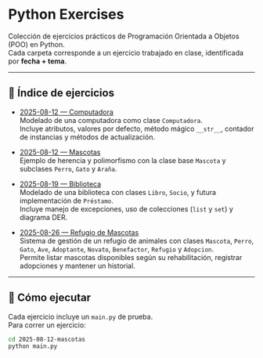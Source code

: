 # Python Exercises

Colección de ejercicios prácticos de Programación Orientada a Objetos (POO) en Python.  
Cada carpeta corresponde a un ejercicio trabajado en clase, identificada por **fecha + tema**.

---

## 📂 Índice de ejercicios

- [2025-08-12 — Computadora](./2025-08-12-computadora)  
  Modelado de una computadora como clase `Computadora`.  
  Incluye atributos, valores por defecto, método mágico `__str__`, contador de instancias y métodos de actualización.

- [2025-08-12 — Mascotas](./2025-08-12-mascotas)  
  Ejemplo de herencia y polimorfismo con la clase base `Mascota` y subclases `Perro`, `Gato` y `Araña`.

- [2025-08-19 — Biblioteca](./2025-08-19-biblioteca)  
  Modelado de una biblioteca con clases `Libro`, `Socio`, y futura implementación de `Préstamo`.  
  Incluye manejo de excepciones, uso de colecciones (`list` y `set`) y diagrama DER.

- [2025-08-26 — Refugio de Mascotas](./2025-08-26-mascotas)  
  Sistema de gestión de un refugio de animales con clases `Mascota`, `Perro`, `Gato`, `Ave`, `Adoptante`, `Novato`, `Benefactor`, `Refugio` y `Adopcion`.  
  Permite listar mascotas disponibles según su rehabilitación, registrar adopciones y mantener un historial.  


---

## 🚀 Cómo ejecutar

Cada ejercicio incluye un `main.py` de prueba.  
Para correr un ejercicio:

```bash
cd 2025-08-12-mascotas
python main.py
